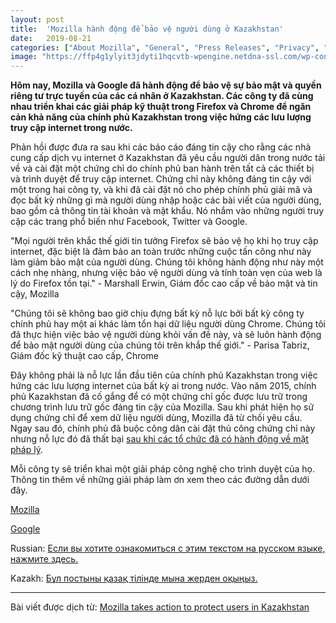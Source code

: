 ```yaml
---
layout: post
title:  'Mozilla hành động để bảo vệ người dùng ở Kazakhstan'
date:   2019-08-21
categories: ["About Mozilla", "General", "Press Releases", "Privacy", "Security"]
image: "https://ffp4g1ylyit3jdyti1hqcvtb-wpengine.netdna-ssl.com/wp-content/themes/frontierline/img/fallbacks/pattern-3.png"
---
```


**Hôm nay, Mozilla và Google đã hành động để bảo vệ sự bảo mật và quyền riêng tư trực tuyến của các cá nhân ở Kazakhstan. Các công ty đã cùng nhau triển khai các giải pháp kỹ thuật trong Firefox và Chrome để ngăn cản khả năng của chính phủ Kazakhstan trong việc hứng các lưu lượng truy cập internet trong nước.**

Phản hồi được đưa ra sau khi các báo cáo đáng tin cậy cho rằng các nhà cung cấp dịch vụ internet ở Kazakhstan đã yêu cầu người dân trong nước tải về và cài đặt một chứng chỉ do chính phủ ban hành trên tất cả các thiết bị và trình duyệt để truy cập internet. Chứng chỉ này không đáng tin cậy với một trong hai công ty, và khi đã cài đặt nó cho phép chính phủ giải mã và đọc bất kỳ những gì mà người dùng nhập hoặc các bài viết của người dùng, bao gồm cả thông tin tài khoản và mật khẩu. Nó nhắm vào những người truy cập các trang phổ biến như Facebook, Twitter và Google.

"Mọi người trên khắc thế giới tin tưởng Firefox sẽ bảo vệ họ khi họ truy cập internet, đặc biệt là đảm bảo an toàn trước những cuộc tấn công như này làm giảm bảo mật của người dùng. Chúng tôi không hành động như này một cách nhẹ nhàng, nhưng việc bảo vệ người dùng và tính toàn vẹn của web là lý do Firefox tồn tại." - Marshall Erwin, Giám đốc cao cấp về bảo mật và tin cậy, Mozilla

"Chúng tôi sẽ không bao giờ chịu đựng bất kỳ nỗ lực bởi bất kỳ công ty chính phủ hay một ai khác làm tổn hại dữ liệu người dùng Chrome. Chúng tôi đã thực hiện việc bảo vệ người dùng khỏi vấn đề này, và sẽ luôn hành động để bảo mật người dùng của chúng tôi trên khắp thế giới." - Parisa Tabriz, Giám đốc kỹ thuật cao cấp, Chrome

Đây không phải là nỗ lực lần đầu tiên của chính phủ Kazakhstan trong việc hứng các lưu lượng internet của bất kỳ ai trong nước. Vào năm 2015, chính phủ Kazakhstan đã cố gắng để có một chứng chỉ gốc được lưu trữ trong chương trình lưu trữ gốc đáng tin cậy của Mozilla. Sau khi phát hiện họ sử dụng chứng chỉ để xem dữ liệu người dùng, Mozilla đã từ chối yêu cầu. Ngay sau đó, chính phủ đã buộc công dân cài đặt thủ công chứng chỉ này nhưng nỗ lực đó đã thất bại [sau khi các tổ chức đã có hành động về mặt pháp lý](https://www.itpro.co.uk/network-internet/34051/kazakh-government-will-intercept-the-nation-s-https-traffic).

Mỗi công ty sẽ triển khai một giải pháp công nghệ cho trình duyệt của họ. Thông tin thêm về những giải pháp làm ơn xem theo các đường dẫn dưới đây.

[Mozilla](https://blog.mozilla.org/security/2019/08/21/protecting-our-users-in-kazakhstan/)

[Google](https://security.googleblog.com/2019/08/protecting-chrome-users-in-kazakhstan.html)

Russian: [Если вы хотите ознакомиться с этим текстом на русском языке, нажмите здесь.](https://blog.mozilla.org/wp-content/uploads/2019/08/MOZILLA-%D0%98-GOOGLE-%D0%9F%D0%A0%D0%95%D0%94%D0%9F%D0%A0%D0%98%D0%9D%D0%98%D0%9C%D0%90%D0%AE%D0%A2-%D0%9C%D0%95%D0%A0%D0%AB-%D0%94%D0%9B%D0%AF-%D0%97%D0%90%D0%A9%D0%98%D0%A2%D0%AB-%D0%9F%D0%9E%D0%9B%D0%AC%D0%97%D0%9E%D0%92%D0%90%D0%A2%D0%95%D0%9B%D0%95%D0%98%CC%86-%D0%92-%D0%9A%D0%90%D0%97%D0%90%D0%A5%D0%A1%D0%A2%D0%90%D0%9D%D0%95.pdf)

Kazakh: [Бұл постыны қазақ тілінде мына жерден оқыңыз.](https://blog.mozilla.org/wp-content/uploads/2019/08/MOZILLA-%D0%96%C6%8F%D0%9D%D0%95-GOOGLE-%D2%9A%D0%90%D0%97%D0%90%D2%9A%D0%A1%D0%A2%D0%90%D0%9D%D0%94%D0%90%D2%92%D0%AB-%D0%9F%D0%90%D0%98%CC%86%D0%94%D0%90%D0%9B%D0%90%D0%9D%D0%A3%D0%A8%D0%AB%D0%9B%D0%90%D0%A0%D0%AB%D0%9D-%D2%9A%D0%9E%D0%A0%D2%92%D0%90%D0%A3%D2%92%D0%90-%C6%8F%D0%A0%D0%95%D0%9A%D0%95%D0%A2-%D0%96%D0%90%D0%A1%D0%90%D0%98%CC%86%D0%94%D0%AB.pdf)


----

Bài viết được dịch từ: [Mozilla takes action to protect users in Kazakhstan](https://blog.mozilla.org/blog/2019/08/21/mozilla-takes-action-to-protect-users-in-kazakhstan/)